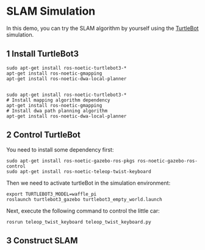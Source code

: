 # SLAM Simulation

In this demo, you can try the SLAM algorithm by yourself using the [TurtleBot](https://www.turtlebot.com/) simulation.

## 1 Install TurtleBot3

```
sudo apt-get install ros-noetic-turtlebot3-*
apt-get install ros-noetic-gmapping 
apt-get install ros-noetic-dwa-local-planner 


sudo apt-get install ros-noetic-turtlebot3-*
# Install mapping algorithm dependency
apt-get install ros-noetic-gmapping 
# Install dwa path planning algorithm 
apt-get install ros-noetic-dwa-local-planner 
```

## 2 Control TurtleBot

You need to install some dependency first:

```
sudo apt-get install ros-noetic-gazebo-ros-pkgs ros-noetic-gazebo-ros-control
sudo apt-get install ros-noetic-teleop-twist-keyboard 
```

Then we need to activate turtleBot in the simulation environment:

```
export TURTLEBOT3_MODEL=waffle_pi
roslaunch turtlebot3_gazebo turtlebot3_empty_world.launch
```

Next, execute the following command to control the little car:

```
rosrun teleop_twist_keyboard teleop_twist_keyboard.py
```

## 3 Construct SLAM

